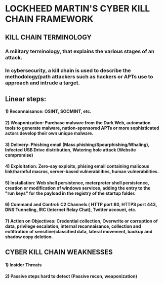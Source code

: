 # LOCKHEED MARTIN'S CYBER KILL CHAIN FRAMEWORK

## KILL CHAIN TERMINOLOGY

### A military terminology, that explains the various stages of an attack.

### In cybersecurity, a kill chain is used to describe the methodology/path attackers such as hackers or APTs use to approach and intrude a target.

## Linear steps:

#### 1) Reconnaisance: OSINT, SOCMINT, etc.

#### 2) Weaponization: Purchase malware from the Dark Web, automation tools to generate malware, nation-sponsored APTs or more sophisticated actors develop their own unique malware.

#### 3) Delivery: Phishing email (Mass phishing/Spearphishing/Whaling), Infected USB Drive distribution, Watering hole attack (Website compromise)

#### 4) Exploitation: Zero-say exploits, phising email containing malicous link/harmful macros, server-based vulnerabilities, human vulnerabilities.

#### 5) Installation: Web shell persistence, meterpreter shell persistence, creation or modification of windows services, adding the entry to the "run keys" for the payload in the registry of the startup folder.

#### 6) Command and Control: C2 Channels ( HTTP port 80, HTTPS port 443, DNS Tunneling, IRC (Internet Relay Chat), Twitter account, etc.

#### 7) Action on Objectives: Credential collection, Overwrite or corruption of data, privilege escalation, internal reconnaisance, collection and exfiltration of sensitive/classified data, lateral movement, backup and shadow copy deletion.

## CYBER KILL CHAIN WEAKNESSES

#### 1) Insider Threats

#### 2) Passive steps hard to detect (Passive recon, weaponization)
